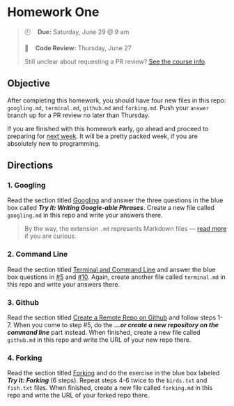 # Homework One

> :clock9:&nbsp; &nbsp; **Due:** Saturday, June 29 @ 9 am
>
> :mag_right:&nbsp; &nbsp; **Code Review:** Thursday, June 27 
>
> Still unclear about requesting a PR review? [See the course info](https://github.com/wearecodets/phase-two/blob/master/week-zero/about.md#homework-pull-requests).

## Objective

After completing this homework, you should have four new files in this repo: `googling.md`, `terminal.md`, `github.md` and `forking.md`. Push your `answer` branch up for a PR review no later than Thursday. 

If you are finished with this homework early, go ahead and proceed to preparing for [next week](https://github.com/wearecodets/phase-two/tree/master/week-two). It will be a pretty packed week, if you are absolutely new to programming.

## Directions

### 1. Googling

Read the section titled [Googling](http://mod0.turing.io/session2/#findinganswers) and answer the three questions in the blue box called ***Try It: Writing Google-able Phrases***. Create a new file called `googling.md` in this repo and write your answers there. 

> By the way, the extension `.md` represents Markdown files — [read more](https://guides.github.com/features/mastering-markdown/) if you are curious.

### 2. Command Line

Read the section titled [Terminal and Command Line](http://mod0.turing.io/session3/#terminalcommandline) and answer the blue box questions in [#5](http://mod0.turing.io/session3/#5-get-out-of-a-directory-cd-) and [#10](http://mod0.turing.io/session3/#10-remove-a-directory-and-its-contents-rm--rf). Again, create another file called `terminal.md` in this repo and write your answers there. 

### 3. Github

Read the section titled [Create a Remote Repo on Github](http://mod0.turing.io/session4/#creating-a-remote-repo-on-github) and follow steps 1-7. When you come to step #5, do the ***…or create a new repository on the command line*** part instead. When finished, create a new file called `github.md` in this repo and write the URL of your new repo there. 

### 4. Forking

Read the section titled [Forking](http://mod0.turing.io/session4/#forking) and do the exercise in the blue box labeled ***Try It: Forking*** (6 steps). Repeat steps 4-6 twice to the `birds.txt` and `fish.txt` files. When finished, create a new file called `forking.md` in this repo and write the URL of your forked repo there. 